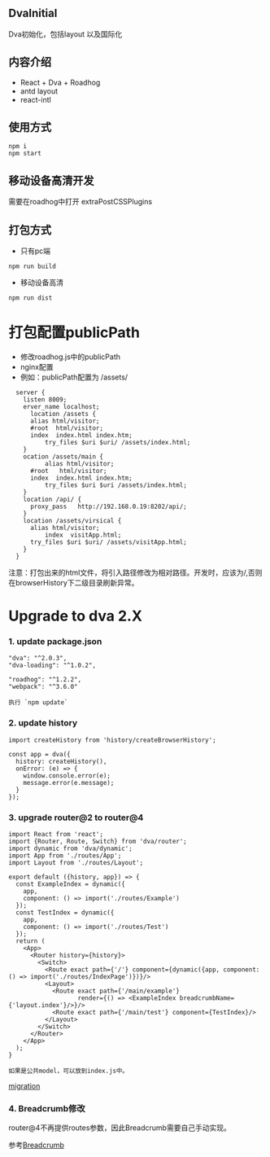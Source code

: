 ## DvaInitial
Dva初始化，包括layout 以及国际化
## 内容介绍
- React + Dva + Roadhog
- antd layout
- react-intl
## 使用方式
```
npm i
npm start
````
## 移动设备高清开发
需要在roadhog中打开 extraPostCSSPlugins
## 打包方式
* 只有pc端
```
npm run build
```
* 移动设备高清
```
npm run dist
```

# 打包配置publicPath
* 修改roadhog.js中的publicPath
* nginx配置
* 例如：publicPath配置为 /assets/
```(javascript)
  server {
    listen 8009;
    erver_name localhost;    
	  location /assets {
      alias html/visitor;
      #root  html/visitor;
      index  index.html index.htm;
		  try_files $uri $uri/ /assets/index.html;
    }
    ocation /assets/main {
		  alias html/visitor;
      #root   html/visitor;
      index  index.html index.htm;
		  try_files $uri $uri /assets/index.html;
    }
    location /api/ {
      proxy_pass   http://192.168.0.19:8202/api/;
    }
    location /assets/virsical {    
      alias html/visitor;
		  index  visitApp.html;
      try_files $uri $uri/ /assets/visitApp.html;
    }
  }
```
注意：打包出来的html文件，将引入路径修改为相对路径。开发时，应该为/,否则在browserHistory下二级目录刷新异常。

# Upgrade to dva 2.X
### 1. update package.json

    
    "dva": "^2.0.3",
    "dva-loading": "^1.0.2",
    
    "roadhog": "^1.2.2",
    "webpack": "^3.6.0"
    
    执行 `npm update`
### 2. update history
    
    
    import createHistory from 'history/createBrowserHistory';
    
    const app = dva({
      history: createHistory(),
      onError: (e) => {
        window.console.error(e);
        message.error(e.message);
      }
    });
    
### 3. upgrade router@2 to router@4
    
    import React from 'react';
    import {Router, Route, Switch} from 'dva/router';
    import dynamic from 'dva/dynamic';
    import App from './routes/App';
    import Layout from './routes/Layout';
    
    export default ({history, app}) => {
      const ExampleIndex = dynamic({
        app,
        component: () => import('./routes/Example')
      });
      const TestIndex = dynamic({
        app,
        component: () => import('./routes/Test')
      });
      return (
        <App>
          <Router history={history}>
            <Switch>
              <Route exact path={'/'} component={dynamic({app, component: () => import('./routes/IndexPage')})}/>
              <Layout>
                <Route exact path={'/main/example'}
                       render={() => <ExampleIndex breadcrumbName={'layout.index'}/>}/>
                <Route exact path={'/main/test'} component={TestIndex}/>
              </Layout>
            </Switch>
          </Router>
        </App>
      );
    }
    
    如果是公共model，可以放到index.js中。
    
   [migration](https://github.com/ReactTraining/react-router/blob/master/packages/react-router/docs/guides/migrating.md)
    
### 4. Breadcrumb修改

   router@4不再提供routes参数，因此Breadcrumb需要自己手动实现。
  
   参考[Breadcrumb](https://ant.design/components/breadcrumb-cn/#components-breadcrumb-demo-router-4)
